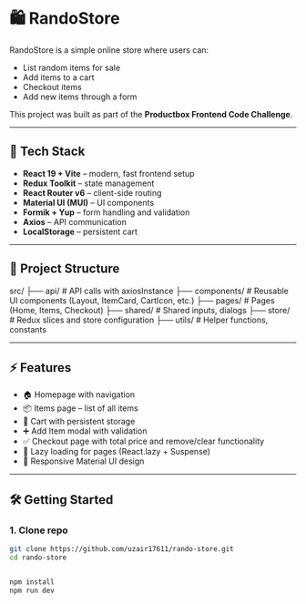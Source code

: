 # 🛍️ RandoStore  

RandoStore is a simple online store where users can:  
- List random items for sale  
- Add items to a cart  
- Checkout items  
- Add new items through a form  

This project was built as part of the **Productbox Frontend Code Challenge**.  

---

## 🚀 Tech Stack  

- **React 19 + Vite** – modern, fast frontend setup  
- **Redux Toolkit** – state management  
- **React Router v6** – client-side routing  
- **Material UI (MUI)** – UI components  
- **Formik + Yup** – form handling and validation  
- **Axios** – API communication  
- **LocalStorage** – persistent cart  

---

## 📂 Project Structure  


src/
├── api/ # API calls with axiosInstance
├── components/ # Reusable UI components (Layout, ItemCard, CartIcon, etc.)
├── pages/ # Pages (Home, Items, Checkout)
├── shared/ # Shared inputs, dialogs
├── store/ # Redux slices and store configuration
├── utils/ # Helper functions, constants




---

## ⚡ Features  

- 🏠 Homepage with navigation  
- 📦 Items page – list of all items  
- 🛒 Cart with persistent storage  
- ➕ Add Item modal with validation  
- ✅ Checkout page with total price and remove/clear functionality  
- 🔄 Lazy loading for pages (React.lazy + Suspense)  
- 🎨 Responsive Material UI design  

---

## 🛠️ Getting Started  

### 1. Clone repo  
```bash
git clone https://github.com/uzair17611/rando-store.git
cd rando-store


npm install
npm run dev
